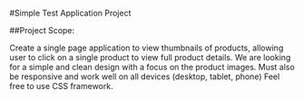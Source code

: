 #Simple Test Application Project
 
##Project Scope:

Create a single page application to view thumbnails of products, allowing user to click on a single product to view full product details. We are looking for a simple and clean design with a focus on the product images. Must also be responsive and work well on all devices (desktop, tablet, phone)  Feel free to use CSS framework.